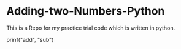 # Adding-two-Numbers-Python
This is a Repo for my practice trial code which is written in python.

prinf("add", "sub")
